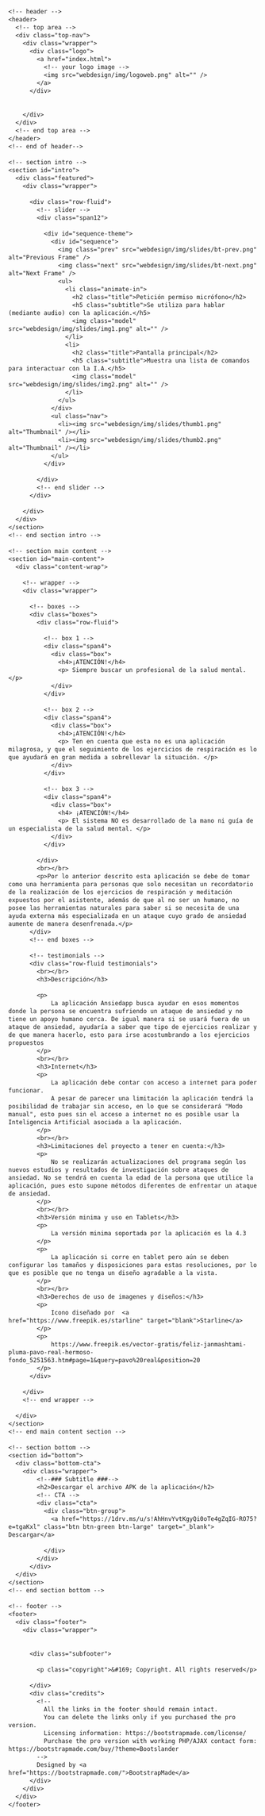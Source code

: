 
<!DOCTYPE HTML>
<html>

<head>

  <meta http-equiv="content-type" content="text/html; charset=utf-8" />
  <meta charset="utf-8">
  <meta name="viewport" content="width=device-width, initial-scale=1, maximum-scale=1">


  <meta name="keywords" content="" />
  <meta name="description" content="" />

  <!-- css -->
  <link rel="stylesheet" href="webdesign/css/bootstrap.css" />
  <link rel="stylesheet" href="webdesign/css/bootstrap-responsive.css" />
  <link rel="stylesheet" href="webdesign/css/prettyPhoto.css" />
  <link rel="stylesheet" href="webdesign/css/sequence.css" />
  <link rel="stylesheet" href="webdesign/css/style.css" />


  <!-- =======================================================
    Theme Name: Bootslander
    Theme URL: https://bootstrapmade.com/bootslander-free-bootstrap-landing-page-template/
    Author: BootstrapMade.com
    Author URL: https://bootstrapmade.com
	======================================================= -->
</head>

<body>

  <!-- main wrap -->
  <div class="main-wrap">

    <!-- header -->
    <header>
      <!-- top area -->
      <div class="top-nav">
        <div class="wrapper">
          <div class="logo">
            <a href="index.html">
              <!-- your logo image -->
              <img src="webdesign/img/logoweb.png" alt="" />
            </a>
          </div>

          
        </div>
      </div>
      <!-- end top area -->
    </header>
    <!-- end of header-->

    <!-- section intro -->
    <section id="intro">
      <div class="featured">
        <div class="wrapper">

          <div class="row-fluid">
            <!-- slider -->
            <div class="span12">

              <div id="sequence-theme">
                <div id="sequence">
                  <img class="prev" src="webdesign/img/slides/bt-prev.png" alt="Previous Frame" />
                  <img class="next" src="webdesign/img/slides/bt-next.png" alt="Next Frame" />
                  <ul>
                    <li class="animate-in">
                      <h2 class="title">Petición permiso micrófono</h2>
                      <h5 class="subtitle">Se utiliza para hablar (mediante audio) con la aplicación.</h5>
                      <img class="model" src="webdesign/img/slides/img1.png" alt="" />
                    </li>
                    <li>
                      <h2 class="title">Pantalla principal</h2>
                      <h5 class="subtitle">Muestra una lista de comandos para interactuar con la I.A.</h5>
                      <img class="model" src="webdesign/img/slides/img2.png" alt="" />
                    </li>
                  </ul>
                </div>
                <ul class="nav">
                  <li><img src="webdesign/img/slides/thumb1.png" alt="Thumbnail" /></li>
                  <li><img src="webdesign/img/slides/thumb2.png" alt="Thumbnail" /></li>
                </ul>
              </div>

            </div>
            <!-- end slider -->
          </div>

        </div>
      </div>
    </section>
    <!-- end section intro -->

    <!-- section main content -->
    <section id="main-content">
      <div class="content-wrap">

        <!-- wrapper -->
        <div class="wrapper">

          <!-- boxes -->
          <div class="boxes">
            <div class="row-fluid">

              <!-- box 1 -->
              <div class="span4">
                <div class="box">
                  <h4>¡ATENCIÓN!</h4>
                  <p> Siempre buscar un profesional de la salud mental. </p>
                </div>
              </div>

              <!-- box 2 -->
              <div class="span4">
                <div class="box">
                  <h4>¡ATENCIÓN!</h4>
                  <p> Ten en cuenta que esta no es una aplicación milagrosa, y que el seguimiento de los ejercicios de respiración es lo que ayudará en gran medida a sobrellevar la situación. </p>
                </div>
              </div>

              <!-- box 3 -->
              <div class="span4">
                <div class="box">
                  <h4> ¡ATENCIÓN!</h4>
                  <p> El sistema NO es desarrollado de la mano ni guía de un especialista de la salud mental. </p>
                </div>
              </div>

            </div>
			<br></br>
			<p>Por lo anterior descrito esta aplicación se debe de tomar como una herramienta para personas que solo necesitan un recordatorio de la realización de los ejercicios de respiración y meditación expuestos por el asistente, además de que al no ser un humano, no posee las herramientas naturales para saber si se necesita de una ayuda externa más especializada en un ataque cuyo grado de ansiedad aumente de manera desenfrenada.</p>
          </div>
          <!-- end boxes -->

          <!-- testimonials -->
          <div class="row-fluid testimonials">
			<br></br>
			<h3>Descripción</h3>
		  
            <p>
				La aplicación Ansiedapp busca ayudar en esos momentos donde la persona se encuentra sufriendo un ataque de ansiedad y no tiene un apoyo humano cerca. De igual manera si se usará fuera de un ataque de ansiedad, ayudaría a saber que tipo de ejercicios realizar y de que manera hacerlo, esto para irse acostumbrando a los ejercicios propuestos
			</p>
			<br></br>
			<h3>Internet</h3>
			<p>
				La aplicación debe contar con acceso a internet para poder funcionar.
				A pesar de parecer una limitación la aplicación tendrá la posibilidad de trabajar sin acceso, en lo que se considerará "Modo manual", esto pues sin el acceso a internet no es posible usar la Inteligencia Artificial asociada a la aplicación.
			</p>
			<br></br>
			<h3>Limitaciones del proyecto a tener en cuenta:</h3>
			<p>
				No se realizarán actualizaciones del programa según los nuevos estudios y resultados de investigación sobre ataques de ansiedad. No se tendrá en cuenta la edad de la persona que utilice la aplicación, pues esto supone métodos diferentes de enfrentar un ataque de ansiedad.
			</p>
			<br></br>
			<h3>Versión minima y uso en Tablets</h3>
			<p>
				La versión minima soportada por la aplicación es la 4.3
			</p>
			<p>			
				La aplicación si corre en tablet pero aún se deben configurar los tamaños y disposiciones para estas resoluciones, por lo que es posible que no tenga un diseño agradable a la vista.
			</p>
			<br></br>
			<h3>Derechos de uso de imagenes y diseños:</h3>
			<p>
				Icono diseñado por  <a href="https://www.freepik.es/starline" target="blank">Starline</a>
			</p>
			<p>
				https://www.freepik.es/vector-gratis/feliz-janmashtami-pluma-pavo-real-hermoso-fondo_5251563.htm#page=1&query=pavo%20real&position=20
			</p>
          </div>

        </div>
        <!-- end wrapper -->

      </div>
    </section>
    <!-- end main content section -->

    <!-- section bottom -->
    <section id="bottom">
      <div class="bottom-cta">
        <div class="wrapper">
            <!--### Subtitle ###-->
            <h2>Descargar el archivo APK de la aplicación</h2>
            <!-- CTA -->
            <div class="cta">
              <div class="btn-group">
                <a href="https://1drv.ms/u/s!AhHnvYvtKgyQi0oTe4gZqIG-RO75?e=tgaKxl" class="btn btn-green btn-large" target="_blank"> Descargar</a>
                
              </div>
            </div>
          </div>
      </div>
    </section>
    <!-- end section bottom -->

    <!-- footer -->
    <footer>
      <div class="footer">
        <div class="wrapper">
          

          <div class="subfooter">
            
            <p class="copyright">&#169; Copyright. All rights reserved</p>

          </div>
          <div class="credits">
            <!--
              All the links in the footer should remain intact.
              You can delete the links only if you purchased the pro version.
              Licensing information: https://bootstrapmade.com/license/
              Purchase the pro version with working PHP/AJAX contact form: https://bootstrapmade.com/buy/?theme=Bootslander
            -->
            Designed by <a href="https://bootstrapmade.com/">BootstrapMade</a>
          </div>
        </div>
      </div>
    </footer>


  </div>
  <!-- end main wrap -->

  <!-- Javascript Libraries -->
  <script src="webdesign/js/jquery.min.js"></script>
  <script src="webdesign/js/bootstrap.js"></script>
  <script src="webdesign/js/jquery.prettyPhoto.js"></script>
  <script src="webdesign/js/sequence.jquery.js"></script>
  <script src="webdesign/js/jquery-hover-effect.js"></script>

  <!-- Template Custom Javascript File -->
  <script src="webdesign/js/custom.js"></script>

</body>

</html>
